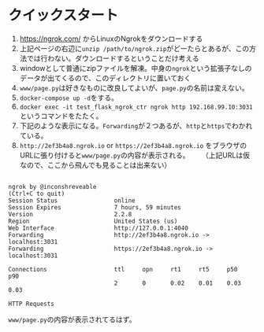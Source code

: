 # クイックスタート

1. https://ngrok.com/ からLinuxのNgrokをダウンロードする
1. 上記ページの右辺に`unzip /path/to/ngrok.zip`がどーたらとあるが、この方法では行わない。ダウンロードするということだけ考える
1. windowとして普通にzipファイルを解凍。中身の`ngrok`という拡張子なしのデータが出てくるので、このディレクトリに置いておく
1. `www/page.py`は好きなものに改良してよいが、`page.py`の名前は変えない。
1. `docker-compose up -d`をする。
1. `docker exec -it test_flask_ngrok_ctr ngrok http 192.168.99.10:3031`というコマンドをたたく。
1. 下記のような表示になる。`Forwarding`が２つあるが、`http`と`https`でわかれている。
1. `http://2ef3b4a8.ngrok.io` or `https://2ef3b4a8.ngrok.io` をブラウザのURLに張り付けると`www/page.py`の内容が表示される。
　　（上記URLは仮なので、ここから飛んでも見ることは出来ない）
```

ngrok by @inconshreveable                                                                               (Ctrl+C to quit)                                                                                                                        Session Status                online
Session Expires               7 hours, 59 minutes
Version                       2.2.8
Region                        United States (us)
Web Interface                 http://127.0.0.1:4040
Forwarding                    http://2ef3b4a8.ngrok.io -> localhost:3031
Forwarding                    https://2ef3b4a8.ngrok.io -> localhost:3031

Connections                   ttl     opn     rt1     rt5     p50     p90
                              2       0       0.02    0.01    0.03    0.03
                                                                                                                        HTTP Requests

```
`www/page.py`の内容が表示されてるはず。
